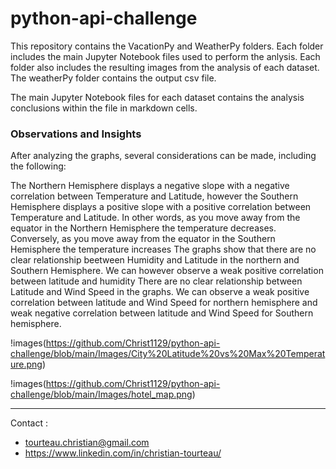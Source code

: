 # python-api-challenge

This repository contains the VacationPy and WeatherPy folders. Each folder includes the main Jupyter Notebook files used to perform the anlysis. Each folder also includes the resulting images from the analysis of each dataset. The weatherPy folder contains the output csv file.

The main Jupyter Notebook files for each dataset contains the analysis conclusions within the file in markdown cells.

### Observations and Insights

After analyzing the graphs, several considerations can be made, including the following:

The Northern Hemisphere displays a negative slope with a negative correlation between Temperature and Latitude, however the Southern Hemisphere displays a positive slope with a positive correlation between Temperature and Latitude. In other words, as you move away from the equator in the Northern Hemisphere the temperature decreases. Conversely, as you move away from the equator in the Southern Hemisphere the temperature increases
The graphs show that there are no clear relationship beetween Humidity and Latitude in the northern and Southern Hemisphere. We can however observe a weak positive correlation between latitude and humidity
There are no clear relationship between Latitude and Wind Speed in the graphs. We can observe a weak positive correlation between latitude and Wind Speed for northern hemisphere and weak negative correlation between latitude and Wind Speed for Southern hemisphere.

!images(https://github.com/Christ1129/python-api-challenge/blob/main/Images/City%20Latitude%20vs%20Max%20Temperature.png)

!images(https://github.com/Christ1129/python-api-challenge/blob/main/Images/hotel_map.png)


<hr>
Contact : 

* tourteau.christian@gmail.com
* https://www.linkedin.com/in/christian-tourteau/
